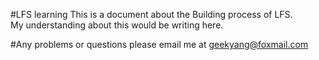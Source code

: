 #LFS learning
This is a document about the Building process of LFS.  
My understanding about this would be writing here.

#Any problems or questions please email me at geekyang@foxmail.com
